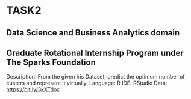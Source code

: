 # TASK2
## Data Science and Business Analytics domain 
## **Graduate Rotational Internship Program under The Sparks Foundation**
Description: From the given Iris Dataset, predict the optimum number of custers and represent it virtually.
Language: R
IDE: RStudio
Data: https://bit.ly/3kXTdox
